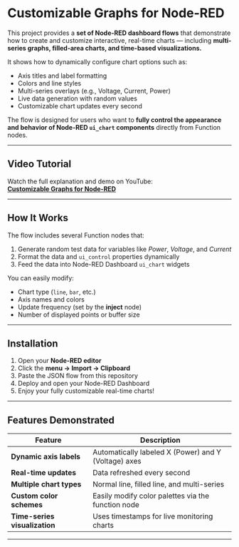 # Customizable Graphs for Node-RED

This project provides a **set of Node-RED dashboard flows** that demonstrate how to create and customize interactive, real-time charts — including **multi-series graphs, filled-area charts, and time-based visualizations.**

It shows how to dynamically configure chart options such as:
- Axis titles and label formatting  
- Colors and line styles  
- Multi-series overlays (e.g., Voltage, Current, Power)  
- Live data generation with random values  
- Customizable chart updates every second  

The flow is designed for users who want to **fully control the appearance and behavior of Node-RED `ui_chart` components** directly from Function nodes.

---

## Video Tutorial

Watch the full explanation and demo on YouTube:  
[**Customizable Graphs for Node-RED**](https://youtu.be/zoGizM_zNV8)

---

## How It Works

The flow includes several Function nodes that:
1. Generate random test data for variables like *Power*, *Voltage*, and *Current*  
2. Format the data and `ui_control` properties dynamically  
3. Feed the data into Node-RED Dashboard `ui_chart` widgets  

You can easily modify:
- Chart type (`line`, `bar`, etc.)  
- Axis names and colors  
- Update frequency (set by the **inject** node)  
- Number of displayed points or buffer size  

---

## Installation

1. Open your **Node-RED editor**  
2. Click the **menu → Import → Clipboard**  
3. Paste the JSON flow from this repository  
4. Deploy and open your Node-RED Dashboard  
5. Enjoy your fully customizable real-time charts!  

---

## Features Demonstrated

| Feature | Description |
|----------|-------------|
| **Dynamic axis labels** | Automatically labeled X (Power) and Y (Voltage) axes |
| **Real-time updates** | Data refreshed every second |
| **Multiple chart types** | Normal line, filled line, and multi-series |
| **Custom color schemes** | Easily modify color palettes via the function node |
| **Time-series visualization** | Uses timestamps for live monitoring charts |

---

